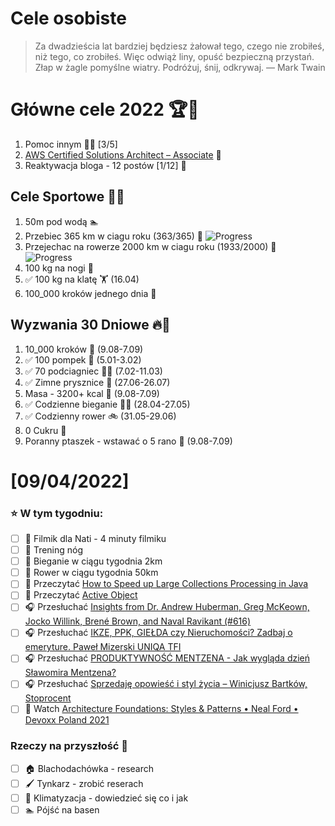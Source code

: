 Cele osobiste
==============
> Za dwadzieścia lat bardziej będziesz żałował tego, czego nie zrobiłeś, niż tego, co zrobiłeś. Więc odwiąż liny, opuść bezpieczną przystań. Złap w żagle pomyślne wiatry. Podróżuj, śnij, odkrywaj.
> — Mark Twain

# Główne cele 2022 🏆🥇
1. Pomoc innym 🧚‍♂️ [3/5]
2. [AWS Certified Solutions Architect – Associate](https://aws.amazon.com/certification/certified-solutions-architect-associate/) 📜
3. Reaktywacja bloga - 12 postów [1/12] 📝

## Cele Sportowe 💪🥈
1. 50m pod wodą 🏊
2. Przebiec 365 km w ciagu roku (363/365) 🏃 ![Progress](https://progress-bar.dev/99/)
3. Przejechac na rowerze 2000 km w ciagu roku (1933/2000) 🚴 ![Progress](https://progress-bar.dev/96/)
4. 100 kg na nogi 🦵
5. ✅ 100 kg na klatę 🏋️ (16.04)
6. 100_000 kroków jednego dnia 🚶

## Wyzwania 30 Dniowe 🔥🥉
1. 10_000 kroków 🦶 (9.08-7.09)
2. ✅ 100 pompek 🙇 (5.01-3.02)
3. ✅ 70 podciagniec 🏋️‍♂️ (7.02-11.03)
4. ✅ Zimne prysznice 🚿 (27.06-26.07)
5. Masa - 3200+ kcal 🍌 (9.08-7.09)
6. ✅ Codzienne bieganie 🏃‍♀️ (28.04-27.05)
7. ✅ Codzienny rower 🚲 (31.05-29.06)
8. 0 Cukru 🎂
9. Poranny ptaszek - wstawać o 5 rano 🌅 (9.08-7.09)

# [09/04/2022]
### ⭐ W tym tygodniu:
- [ ] 🎥 Filmik dla Nati - 4 minuty filmiku
- [ ] 🦵 Trening nóg
- [ ] 🏃 Bieganie w ciągu tygodnia 2km
- [ ] 🚴 Rower w ciągu tygodnia 50km
- [ ] 📗 Przeczytać [How to Speed up Large Collections Processing in Java](https://www.infoq.com/articles/java-collections-streams/)
- [ ] 📗 Przeczytać [Active Object](https://java-design-patterns.com/patterns/active-object/)
- [ ] 🎧 Przesłuchać [Insights from Dr. Andrew Huberman, Greg McKeown, Jocko Willink, Brené Brown, and Naval Ravikant (#616)](https://tim.blog/2022/08/24/insights-from-dr-andrew-huberman-greg-mckeown-jocko-willink-brene-brown-and-naval-ravikant/)
- [ ] 🎧 Przesłuchać [IKZE, PPK, GIEŁDA czy Nieruchomości? Zadbaj o emeryture. Paweł Mizerski UNIQA TFI](https://www.biznesmisja.pl/ikze-ppk-gielda-czy-nieruchomosci-zadbaj-o-emeryture-pawel-mizerski-uniqa-tfi/)
- [ ] 🎧 Przesłuchać [PRODUKTYWNOŚĆ MENTZENA - Jak wygląda dzień Sławomira Mentzena?](https://podcasts.apple.com/us/podcast/produktywno%C5%9B%C4%87-mentzena-jak-wygl%C4%85da-dzie%C5%84-s%C5%82awomira/id1393824546?i=1000577424251)
- [ ] 🎧 Przesłuchać [Sprzedaję opowieść i styl życia – Winicjusz Bartków, Stoprocent](https://zaprojektujswojezycie.pl/sprzedaje-opowiesc-i-styl-zycia-winicjusz-bartkow-stoprocent/)
- [ ] 🎥 Watch [Architecture Foundations: Styles & Patterns • Neal Ford • Devoxx Poland 2021](https://youtu.be/PRFhF1jNubc)

### Rzeczy na przyszłość 🏅
- [ ] 🏠 Blachodachówka - research
- [ ] 🖌️ Tynkarz - zrobić reserach
- [ ] 🥶 Klimatyzacja - dowiedzieć się co i jak
- [ ] 🏊 Pójść na basen
